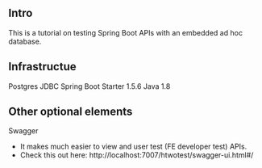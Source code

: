 ## Intro
This is a tutorial on testing Spring Boot APIs with an embedded ad hoc database.

## Infrastructue
Postgres
JDBC
Spring Boot Starter 1.5.6
Java 1.8

## Other optional elements
Swagger 
- It makes much easier to view and user test (FE developer test) APIs. 
- Check this out here: http://localhost:7007/htwotest/swagger-ui.html#/

